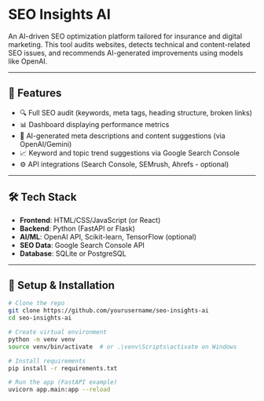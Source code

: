 # SEO Insights AI

An AI-driven SEO optimization platform tailored for insurance and digital marketing. This tool audits websites, detects technical and content-related SEO issues, and recommends AI-generated improvements using models like OpenAI.

---

## 🚀 Features

- 🔍 Full SEO audit (keywords, meta tags, heading structure, broken links)
- 📊 Dashboard displaying performance metrics
- 🧠 AI-generated meta descriptions and content suggestions (via OpenAI/Gemini)
- 📈 Keyword and topic trend suggestions via Google Search Console
- ⚙️ API integrations (Search Console, SEMrush, Ahrefs - optional)

---

## 🛠️ Tech Stack

- **Frontend**: HTML/CSS/JavaScript (or React)
- **Backend**: Python (FastAPI or Flask)
- **AI/ML**: OpenAI API, Scikit-learn, TensorFlow (optional)
- **SEO Data**: Google Search Console API
- **Database**: SQLite or PostgreSQL

---

## 🔧 Setup & Installation

```bash
# Clone the repo
git clone https://github.com/yourusername/seo-insights-ai
cd seo-insights-ai

# Create virtual environment
python -m venv venv
source venv/bin/activate  # or .\venv\Scripts\activate on Windows

# Install requirements
pip install -r requirements.txt

# Run the app (FastAPI example)
uvicorn app.main:app --reload
